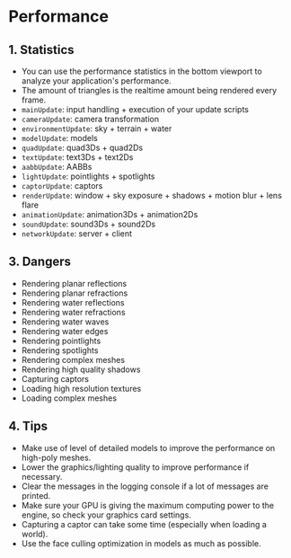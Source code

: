 # Performance

## 1. Statistics

- You can use the performance statistics in the bottom viewport to analyze your application's performance.
- The amount of triangles is the realtime amount being rendered every frame.
- `mainUpdate`: input handling + execution of your update scripts
- `cameraUpdate`: camera transformation
- `environmentUpdate`: sky + terrain + water
- `modelUpdate`: models
- `quadUpdate`: quad3Ds + quad2Ds
- `textUpdate`: text3Ds + text2Ds
- `aabbUpdate`: AABBs
- `lightUpdate`: pointlights + spotlights
- `captorUpdate`: captors
- `renderUpdate`: window + sky exposure + shadows + motion blur + lens flare
- `animationUpdate`: animation3Ds + animation2Ds
- `soundUpdate`: sound3Ds + sound2Ds
- `networkUpdate`: server + client

## 3. Dangers

- Rendering planar reflections
- Rendering planar refractions
- Rendering water reflections
- Rendering water refractions
- Rendering water waves
- Rendering water edges
- Rendering pointlights
- Rendering spotlights
- Rendering complex meshes
- Rendering high quality shadows
- Capturing captors
- Loading high resolution textures
- Loading complex meshes

## 4. Tips

- Make use of level of detailed models to improve the performance on high-poly meshes.
- Lower the graphics/lighting quality to improve performance if necessary.
- Clear the messages in the logging console if a lot of messages are printed.
- Make sure your GPU is giving the maximum computing power to the engine, so check your graphics card settings.
- Capturing a captor can take some time (especially when loading a world).
- Use the face culling optimization in models as much as possible.
